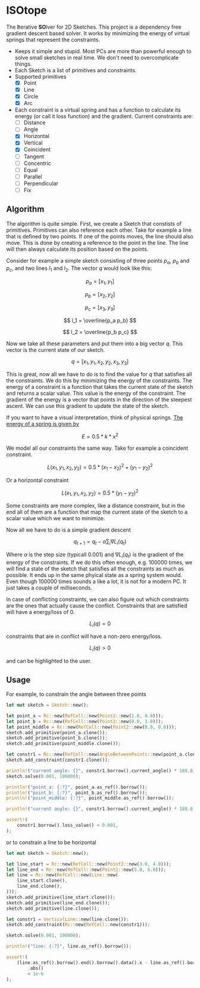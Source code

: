 # ISOtope

The **I**terative **SO**lver for 2D Sketches. This project is a dependency free gradient descent based solver. It works by minimizing the energy of virtual springs that represent the constraints.

- Keeps it simple and stupid. Most PCs are more than powerful enough to solve small sketches in real time. We don't need to overcomplicate things.
- Each Sketch is a list of primitives and constraints.
- Supported primitives
    - [x] Point
    - [x] Line
    - [x] Circle
    - [x] Arc
- Each constraint is a virtual spring and has a function to calculate its energy (or call it loss function) and the gradient. Current constraints are:
    - [ ] Distance
    - [ ] Angle
    - [x] Horizontal
    - [x] Vertical
    - [x] Coincident
    - [ ] Tangent
    - [ ] Concentric
    - [ ] Equal
    - [ ] Parallel
    - [ ] Perpendicular
    - [ ] Fix

## Algorithm

The algorithm is quite simple. First, we create a Sketch that constists of primitives. Primitives can also reference each other. Take for example a line that is defined by two points. If one of the points moves, the line should also move. This is done by creating a reference to the point in the line. The line will then always calculate its position based on the points.

Consider for example a simple sketch consisting of three points $p_a$, $p_b$ and $p_c$, and two lines $l_1$ and $l_2$. The vector $q$ would look like this:

$$
p_a = [x_1, y_1]
$$

$$
p_b = [x_2, y_2]
$$

$$
p_c = [x_3, y_3]
$$

$$
l_1 = \overline{p_a p_b}
$$

$$
l_2 = \overline{p_b p_c}
$$

Now we take all these parameters and put them into a big vector $q$. This vector is the current state of our sketch. 

$$
q = [x_1, y_1, x_2, y_2, x_3, y_3]
$$

This is great, now all we have to do is to find the value for $q$ that satisfies all the constraints. We do this by minimizing the energy of the constraints. The energy of a constraint is a function that takes the current state of the sketch and returns a scalar value. This value is the energy of the constraint. The gradient of the energy is a vector that points in the direction of the steepest ascent. We can use this gradient to update the state of the sketch. 

If you want to have a visual interpretation, think of physical springs. [The energy of a spring is given by](https://en.wikipedia.org/wiki/Hooke%27s_law#Spring_energy)

$$
E = 0.5 * k * x^2
$$

We model all our constraints the same way. Take for example a coincident constraint.

$$
L(x_1, y_1, x_2, y_2) = 0.5 * {(x_1 - x_2)^2 + (y_1 - y_2)^2}
$$

Or a horizontal constraint

$$
L(x_1, y_1, x_2, y_2) = 0.5 * (y_1 - y_2)^2
$$

Some constraints are more complex, like a distance constraint, but in the end all of them are a function that map the current state of the sketch to a scalar value which we want to minimize.

Now all we have to do is a simple gradient descent

$$
q_{t+1} = q_t - \alpha \sum_i \nabla L_i(q_t)
$$

Where $\alpha$ is the step size (typicall 0.001) and $\nabla L_i(q_t)$ is the gradient of the energy of the constraints. If we do this often enough, e.g. 100000 times, we will find a state of the sketch that satisfies all the constraints as much as possible. It ends up in the same phyical state as a spring system would. Even though 100000 times sounds a like a lot, it is not for a modern PC. It just takes a couple of milliseconds.

In case of conflicting constraints, we can also figure out which constraints are the ones that actually cause the conflict. Constraints that are satisfied will have a energy/loss of 0.

$$
L_i(q) = 0
$$

constraints that are in conflict will have a non-zero energy/loss.

$$
L_i(q) > 0
$$

and can be highlighted to the user.

## Usage

For example, to constrain the angle between three points

```rust
let mut sketch = Sketch::new();

let point_a = Rc::new(RefCell::new(Point2::new(1.0, 0.0)));
let point_b = Rc::new(RefCell::new(Point2::new(0.0, 1.0)));
let point_middle = Rc::new(RefCell::new(Point2::new(0.0, 0.0)));
sketch.add_primitive(point_a.clone());
sketch.add_primitive(point_b.clone());
sketch.add_primitive(point_middle.clone());

let constr1 = Rc::new(RefCell::new(AngleBetweenPoints::new(point_a.clone(), point_b.clone(), point_middle.clone(), std::f64::consts::PI / 4.0)));
sketch.add_constraint(constr1.clone());

println!("current angle: {}", constr1.borrow().current_angle() * 180.0 / std::f64::consts::PI);
sketch.solve(0.001, 100000);

println!("point_a: {:?}", point_a.as_ref().borrow());
println!("point_b: {:?}", point_b.as_ref().borrow());
println!("point_middle: {:?}", point_middle.as_ref().borrow());

println!("current angle: {}", constr1.borrow().current_angle() * 180.0 / std::f64::consts::PI);

assert!(
    constr1.borrow().loss_value() < 0.001,
);

```

or to constrain a line to be horizontal

```rust
let mut sketch = Sketch::new();

let line_start = Rc::new(RefCell::new(Point2::new(3.0, 4.0)));
let line_end = Rc::new(RefCell::new(Point2::new(5.0, 6.0)));
let line = Rc::new(RefCell::new(Line::new(
    line_start.clone(),
    line_end.clone(),
)));
sketch.add_primitive(line_start.clone());
sketch.add_primitive(line_end.clone());
sketch.add_primitive(line.clone());

let constr1 = VerticalLine::new(line.clone());
sketch.add_constraint(Rc::new(RefCell::new(constr1)));

sketch.solve(0.001, 100000);

println!("line: {:?}", line.as_ref().borrow());

assert!(
    (line.as_ref().borrow().end().borrow().data().x - line.as_ref().borrow().start().borrow().data().x)
        .abs()
        < 1e-6
);

```
